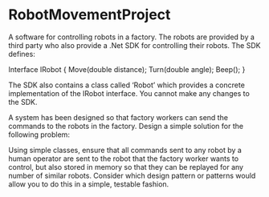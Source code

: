 # RobotMovementProject
A software for controlling robots in a factory. The robots are provided by a third party who also provide a .Net SDK for controlling their robots. The SDK defines:

Interface IRobot
{
Move(double distance);
Turn(double angle);
Beep();
}

The SDK also contains a class called ‘Robot’ which provides a concrete implementation of the IRobot interface. You cannot make any changes to the SDK.

A system has been designed so that factory workers can send the commands to the robots in the factory. Design a simple solution for the following problem:

Using simple classes, ensure that all commands sent to any robot by a human operator are sent to the robot that the factory worker wants to control, but also stored in memory so that they can be replayed for any number of similar robots. Consider which design pattern or patterns would allow you to do this in a simple, testable fashion.
